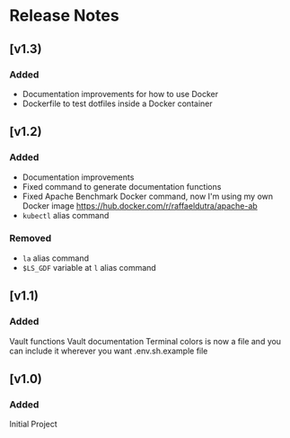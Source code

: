 # Release Notes

## [v1.3)

### Added

* Documentation improvements for how to use Docker
* Dockerfile to test dotfiles inside a Docker container

## [v1.2)

### Added

* Documentation improvements
* Fixed command to generate documentation functions
* Fixed Apache Benchmark Docker command, now I'm using my own Docker image https://hub.docker.com/r/raffaeldutra/apache-ab
* `kubectl` alias command

### Removed

* `la` alias command
* `$LS_GDF` variable at `l` alias command

## [v1.1)

### Added

Vault functions
Vault documentation
Terminal colors is now a file and you can include it wherever you want
.env.sh.example file

## [v1.0)

### Added

Initial Project